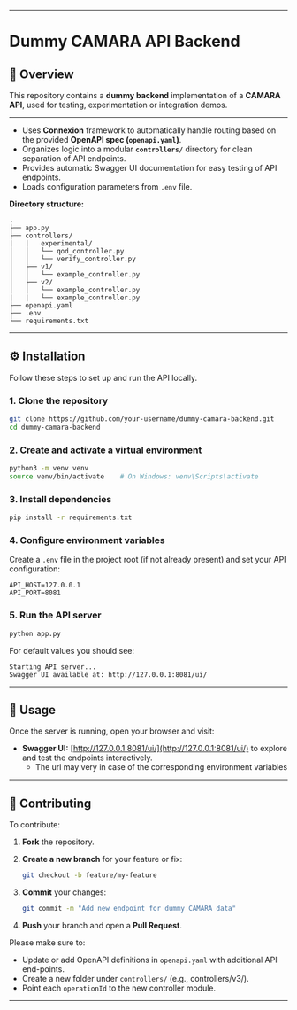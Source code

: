 
---

# Dummy CAMARA API Backend



## 🧩 Overview

This repository contains a **dummy backend** implementation of a **CAMARA API**, used for testing, experimentation or integration demos.

---

* Uses **Connexion** framework to automatically handle routing based on the provided **OpenAPI spec (`openapi.yaml`)**.
* Organizes logic into a modular **`controllers/`** directory for clean separation of API endpoints.
* Provides automatic Swagger UI documentation for easy testing of API endpoints.
* Loads configuration parameters from `.env` file.

**Directory structure:**

```
.
├── app.py
├── controllers/
|   |   experimental/ 
│   │   └── qod_controller.py
│   │   └── verify_controller.py
│   ├── v1/
│   │   └── example_controller.py
│   ├── v2/
│   │   └── example_controller.py
|   |   └── example_controller.py
├── openapi.yaml
├── .env
└── requirements.txt

```

---

## ⚙️ Installation

Follow these steps to set up and run the API locally.

### 1. Clone the repository

```bash
git clone https://github.com/your-username/dummy-camara-backend.git
cd dummy-camara-backend
```

### 2. Create and activate a virtual environment

```bash
python3 -m venv venv
source venv/bin/activate    # On Windows: venv\Scripts\activate
```

### 3. Install dependencies

```bash
pip install -r requirements.txt
```

### 4. Configure environment variables

Create a `.env` file in the project root (if not already present) and set your API configuration:

```
API_HOST=127.0.0.1
API_PORT=8081
```

### 5. Run the API server

```bash
python app.py
```

For default values you should see:

```
Starting API server...
Swagger UI available at: http://127.0.0.1:8081/ui/
```

---

## 🚀 Usage

Once the server is running, open your browser and visit:

* **Swagger UI:** [http://127.0.0.1:8081/ui/](http://127.0.0.1:8081/ui/)
  to explore and test the endpoints interactively. 
  * The url may very in case of the corresponding environment variables

---

## 🤝 Contributing

To contribute:

1. **Fork** the repository.
2. **Create a new branch** for your feature or fix:

   ```bash
   git checkout -b feature/my-feature
   ```
3. **Commit** your changes:

   ```bash
   git commit -m "Add new endpoint for dummy CAMARA data"
   ```
4. **Push** your branch and open a **Pull Request**.

Please make sure to:

* Update or add OpenAPI definitions in `openapi.yaml` with additional API end-points.
* Create a new folder under `controllers/` (e.g., controllers/v3/).  
* Point each `operationId` to the new controller module.

---


